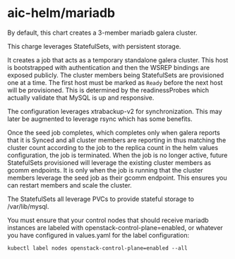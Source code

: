 # aic-helm/mariadb

By default, this chart creates a 3-member mariadb galera cluster.

This charge leverages StatefulSets, with persistent storage.

It creates a job that acts as a temporary standalone galera cluster.  This host is bootstrapped with authentication and then
the WSREP bindings are exposed publicly.  The cluster members being StatefulSets are provisioned one at a time.  The first host 
must be marked as ```Ready``` before the next host will be provisioned.  This is determined by the readinessProbes which actually
validate that MySQL is up and responsive. 

The configuration leverages xtrabackup-v2 for synchronization.  This may later be augmented to leverage rsync which has
some benefits.

Once the seed job completes, which completes only when galera reports that it is Synced and all cluster members are reporting in
thus matching the cluster count according to the job to the replica count in the helm values configuration, the job is terminated.
When the job is no longer active, future StatefulSets provisioned will leverage the existing cluster members as gcomm endpoints. It is only when the job is running that the cluster members leverage the seed job as their gcomm endpoint. This ensures you can restart members and scale the cluster.

The StatefulSets all leverage PVCs to provide stateful storage to /var/lib/mysql.

You must ensure that your control nodes that should receive mariadb instances are labeled with openstack-control-plane=enabled, or whatever you have configured in values.yaml for the label configuration:

```
kubectl label nodes openstack-control-plane=enabled --all
```